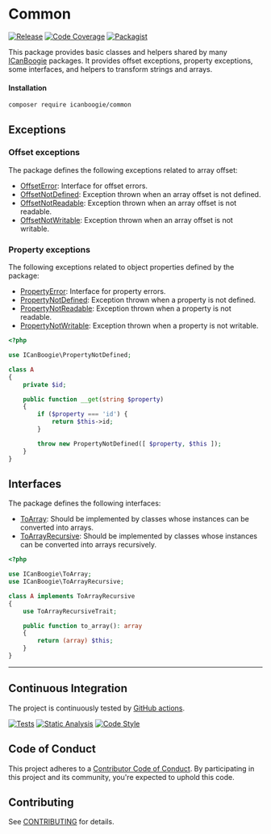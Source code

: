 # Common

[![Release](https://img.shields.io/packagist/v/icanboogie/common.svg)](https://packagist.org/packages/icanboogie/common)
[![Code Coverage](https://img.shields.io/coveralls/ICanBoogie/Common/badge.svg?branch=2.1)](https://coveralls.io/r/ICanBoogie/Common?branch=2.1)
[![Packagist](https://img.shields.io/packagist/dt/icanboogie/common.svg)](https://packagist.org/packages/icanboogie/common)

This package provides basic classes and helpers shared by many [ICanBoogie][]
packages. It provides offset exceptions, property exceptions, some interfaces,
and helpers to transform strings and arrays.

#### Installation

```shell
composer require icanboogie/common
```



## Exceptions

### Offset exceptions

The package defines the following exceptions related to array offset:

* [OffsetError][]: Interface for offset errors.
* [OffsetNotDefined][]: Exception thrown when an array offset is not defined.
* [OffsetNotReadable][]: Exception thrown when an array offset is not readable.
* [OffsetNotWritable][]: Exception thrown when an array offset is not writable.



### Property exceptions

The following exceptions related to object properties defined by the package:

* [PropertyError][]: Interface for property errors.
* [PropertyNotDefined][]: Exception thrown when a property is not defined.
* [PropertyNotReadable][]: Exception thrown when a property is not readable.
* [PropertyNotWritable][]: Exception thrown when a property is not writable.

```php
<?php

use ICanBoogie\PropertyNotDefined;

class A
{
	private $id;

	public function __get(string $property)
	{
		if ($property === 'id') {
			return $this->id;
		}

		throw new PropertyNotDefined([ $property, $this ]);
	}
}
```



## Interfaces

The package defines the following interfaces:

- [ToArray][]: Should be implemented by classes whose instances can be converted into arrays.
- [ToArrayRecursive][]: Should be implemented by classes whose instances can be converted into
arrays recursively.

```php
<?php

use ICanBoogie\ToArray;
use ICanBoogie\ToArrayRecursive;

class A implements ToArrayRecursive
{
	use ToArrayRecursiveTrait;

	public function to_array(): array
	{
		return (array) $this;
	}
}
```



----------



## Continuous Integration

The project is continuously tested by [GitHub actions](https://github.com/ICanBoogie/Common/actions).

[![Tests](https://github.com/ICanBoogie/Common/actions/workflows/test.yml/badge.svg?branch=2.1)](https://github.com/ICanBoogie/Common/actions/workflows/test.yml)
[![Static Analysis](https://github.com/ICanBoogie/Common/actions/workflows/static-analysis.yml/badge.svg?branch=2.1)](https://github.com/ICanBoogie/Common/actions/workflows/static-analysis.yml)
[![Code Style](https://github.com/ICanBoogie/Common/actions/workflows/code-style.yml/badge.svg?branch=2.1)](https://github.com/ICanBoogie/Common/actions/workflows/code-style.yml)



## Code of Conduct

This project adheres to a [Contributor Code of Conduct](CODE_OF_CONDUCT.md). By participating in
this project and its community, you're expected to uphold this code.



## Contributing

See [CONTRIBUTING](CONTRIBUTING.md) for details.



[OffsetError]:           lib/OffsetError.php
[OffsetNotDefined]:      lib/OffsetNotDefined.php
[OffsetNotReadable]:     lib/OffsetNotReadable.php
[OffsetNotWritable]:     lib/OffsetNotWritable.php
[PropertyError]:         lib/PropertyError.php
[PropertyNotDefined]:    lib/PropertyNotDefined.php
[PropertyNotReadable]:   lib/PropertyNotReadable.php
[PropertyNotWritable]:   lib/PropertyNotWritable.php
[ToArray]:               lib/ToArray.php
[ToArrayRecursive]:      lib/ToArrayRecursive.php
[ToArrayRecursiveTrait]: lib/ToArrayRecursiveTrait.php
[ICanBoogie]:            https://icanboogie.org/

